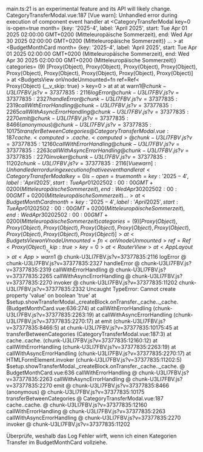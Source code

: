 main.ts:21 <Suspense> is an experimental feature and its API will likely change.
CategoryTransferModal.vue:187 [Vue warn]: Unhandled error during execution of component event handler
  at <CategoryTransferModal key=0 is-open=true month= {key: '2025-4', label: 'April 2025', start: Tue Apr 01 2025 02:00:00 GMT+0200 (Mitteleuropäische Sommerzeit), end: Wed Apr 30 2025 02:00:00 GMT+0200 (Mitteleuropäische Sommerzeit)}  ... >
  at <BudgetMonthCard month= {key: '2025-4', label: 'April 2025', start: Tue Apr 01 2025 02:00:00 GMT+0200 (Mitteleuropäische Sommerzeit), end: Wed Apr 30 2025 02:00:00 GMT+0200 (Mitteleuropäische Sommerzeit)} categories= (9) [Proxy(Object), Proxy(Object), Proxy(Object), Proxy(Object), Proxy(Object), Proxy(Object), Proxy(Object), Proxy(Object), Proxy(Object)] >
  at <BudgetsView onVnodeUnmounted=fn<onVnodeUnmounted> ref=Ref< Proxy(Object) {__v_skip: true} > key=0 >
  at <RouterView>
  at <AppLayout>
  at <App>
warn$1 @ chunk-U3LI7FBV.js?v=37377835:2116
logError @ chunk-U3LI7FBV.js?v=37377835:2327
handleError @ chunk-U3LI7FBV.js?v=37377835:2319
callWithErrorHandling @ chunk-U3LI7FBV.js?v=37377835:2265
callWithAsyncErrorHandling @ chunk-U3LI7FBV.js?v=37377835:2270
emit @ chunk-U3LI7FBV.js?v=37377835:8466
(anonymous) @ chunk-U3LI7FBV.js?v=37377835:10175
transferBetweenCategories @ CategoryTransferModal.vue:187
cache.<computed>.cache.<computed> @ chunk-U3LI7FBV.js?v=37377835:12160
callWithErrorHandling @ chunk-U3LI7FBV.js?v=37377835:2263
callWithAsyncErrorHandling @ chunk-U3LI7FBV.js?v=37377835:2270
invoker @ chunk-U3LI7FBV.js?v=37377835:11202
chunk-U3LI7FBV.js?v=37377835:2116 [Vue warn]: Unhandled error during execution of native event handler
  at <CategoryTransferModal key=0 is-open=true month= {key: '2025-4', label: 'April 2025', start: Tue Apr 01 2025 02:00:00 GMT+0200 (Mitteleuropäische Sommerzeit), end: Wed Apr 30 2025 02:00:00 GMT+0200 (Mitteleuropäische Sommerzeit)}  ... >
  at <BudgetMonthCard month= {key: '2025-4', label: 'April 2025', start: Tue Apr 01 2025 02:00:00 GMT+0200 (Mitteleuropäische Sommerzeit), end: Wed Apr 30 2025 02:00:00 GMT+0200 (Mitteleuropäische Sommerzeit)} categories= (9) [Proxy(Object), Proxy(Object), Proxy(Object), Proxy(Object), Proxy(Object), Proxy(Object), Proxy(Object), Proxy(Object), Proxy(Object)] >
  at <BudgetsView onVnodeUnmounted=fn<onVnodeUnmounted> ref=Ref< Proxy(Object) {__v_skip: true} > key=0 >
  at <RouterView>
  at <AppLayout>
  at <App>
warn$1 @ chunk-U3LI7FBV.js?v=37377835:2116
logError @ chunk-U3LI7FBV.js?v=37377835:2327
handleError @ chunk-U3LI7FBV.js?v=37377835:2319
callWithErrorHandling @ chunk-U3LI7FBV.js?v=37377835:2265
callWithAsyncErrorHandling @ chunk-U3LI7FBV.js?v=37377835:2270
invoker @ chunk-U3LI7FBV.js?v=37377835:11202
chunk-U3LI7FBV.js?v=37377835:2332 Uncaught TypeError: Cannot create property 'value' on boolean 'true'
    at $setup.showTransferModal._createBlock.onTransfer._cache.<computed>._cache.<computed> (BudgetMonthCard.vue:636:274)
    at callWithErrorHandling (chunk-U3LI7FBV.js?v=37377835:2263:19)
    at callWithAsyncErrorHandling (chunk-U3LI7FBV.js?v=37377835:2270:17)
    at emit (chunk-U3LI7FBV.js?v=37377835:8466:5)
    at chunk-U3LI7FBV.js?v=37377835:10175:45
    at transferBetweenCategories (CategoryTransferModal.vue:187:3)
    at cache.<computed>.cache.<computed> (chunk-U3LI7FBV.js?v=37377835:12160:12)
    at callWithErrorHandling (chunk-U3LI7FBV.js?v=37377835:2263:19)
    at callWithAsyncErrorHandling (chunk-U3LI7FBV.js?v=37377835:2270:17)
    at HTMLFormElement.invoker (chunk-U3LI7FBV.js?v=37377835:11202:5)
$setup.showTransferModal._createBlock.onTransfer._cache.<computed>._cache.<computed> @ BudgetMonthCard.vue:636
callWithErrorHandling @ chunk-U3LI7FBV.js?v=37377835:2263
callWithAsyncErrorHandling @ chunk-U3LI7FBV.js?v=37377835:2270
emit @ chunk-U3LI7FBV.js?v=37377835:8466
(anonymous) @ chunk-U3LI7FBV.js?v=37377835:10175
transferBetweenCategories @ CategoryTransferModal.vue:187
cache.<computed>.cache.<computed> @ chunk-U3LI7FBV.js?v=37377835:12160
callWithErrorHandling @ chunk-U3LI7FBV.js?v=37377835:2263
callWithAsyncErrorHandling @ chunk-U3LI7FBV.js?v=37377835:2270
invoker @ chunk-U3LI7FBV.js?v=37377835:11202


Überprüfe, weshalb das Log Fehler wirft, wenn ich einen Kategorien Transfer im BudgetMonthCard vollziehe.
